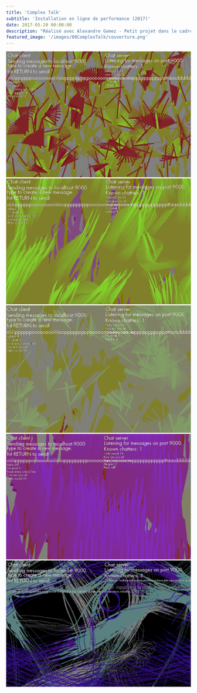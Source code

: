 ```yaml
---
title: 'Complex Talk'
subtitle: 'Installation en ligne de performance (2017)'
date: 2017-05-20 00:00:00
description: "Réalisé avec Alexandre Gomez - Petit projet dans le cadre de l'Atelier de Critical Design (Master Interface Cultures, Linz - Austria)"
featured_image: '/images/08ComplexTalk/couverture.png'
---
```


<div class="gallery" data-columns="4">
    <img src="/images/08ComplexTalk/galerie01/01.png">
    <img src="/images/08ComplexTalk/galerie01/02.png">
    <img src="/images/08ComplexTalk/galerie01/03.png">
    <img src="/images/08ComplexTalk/galerie01/04.png">
    <img src="/images/08ComplexTalk/galerie01/05.png">
</div>
